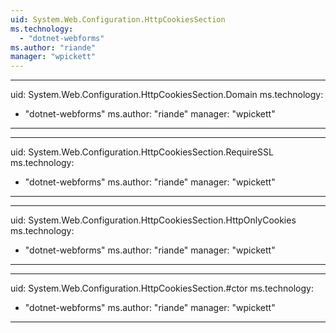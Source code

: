 ```yaml
---
uid: System.Web.Configuration.HttpCookiesSection
ms.technology: 
  - "dotnet-webforms"
ms.author: "riande"
manager: "wpickett"
---
```


---
uid: System.Web.Configuration.HttpCookiesSection.Domain
ms.technology: 
  - "dotnet-webforms"
ms.author: "riande"
manager: "wpickett"
---

---
uid: System.Web.Configuration.HttpCookiesSection.RequireSSL
ms.technology: 
  - "dotnet-webforms"
ms.author: "riande"
manager: "wpickett"
---

---
uid: System.Web.Configuration.HttpCookiesSection.HttpOnlyCookies
ms.technology: 
  - "dotnet-webforms"
ms.author: "riande"
manager: "wpickett"
---

---
uid: System.Web.Configuration.HttpCookiesSection.#ctor
ms.technology: 
  - "dotnet-webforms"
ms.author: "riande"
manager: "wpickett"
---
